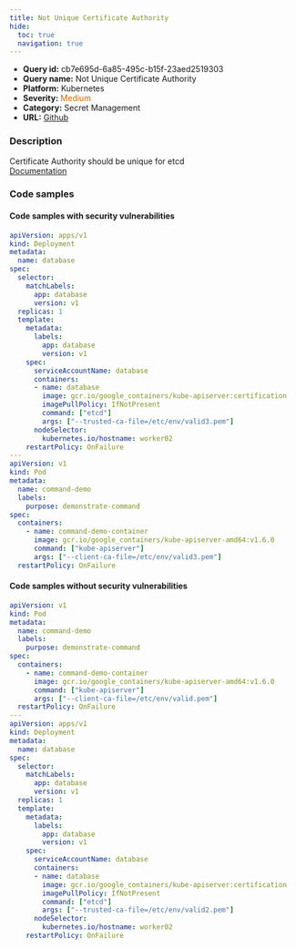 ```yaml
---
title: Not Unique Certificate Authority
hide:
  toc: true
  navigation: true
---
```


<style>
  .highlight .hll {
    background-color: #ff171742;
  }
  .md-content {
    max-width: 1100px;
    margin: 0 auto;
  }
</style>

-   **Query id:** cb7e695d-6a85-495c-b15f-23aed2519303
-   **Query name:** Not Unique Certificate Authority
-   **Platform:** Kubernetes
-   **Severity:** <span style="color:#C60">Medium</span>
-   **Category:** Secret Management
-   **URL:** [Github](https://github.com/Checkmarx/kics/tree/master/assets/queries/k8s/not_unique_certificate_authority)

### Description
Certificate Authority should be unique for etcd<br>
[Documentation](https://kubernetes.io/docs/tasks/inject-data-application/define-command-argument-container/)

### Code samples
#### Code samples with security vulnerabilities
```yaml title="Positive test num. 1 - yaml file" hl_lines="22"
apiVersion: apps/v1
kind: Deployment
metadata:
  name: database
spec:
  selector:
    matchLabels:
      app: database
      version: v1
  replicas: 1
  template:
    metadata:
      labels:
        app: database
        version: v1
    spec:
      serviceAccountName: database
      containers:
      - name: database
        image: gcr.io/google_containers/kube-apiserver:certification
        imagePullPolicy: IfNotPresent
        command: ["etcd"]
        args: ["--trusted-ca-file=/etc/env/valid3.pem"]
      nodeSelector:
        kubernetes.io/hostname: worker02  
    restartPolicy: OnFailure
---
apiVersion: v1
kind: Pod
metadata:
  name: command-demo
  labels:
    purpose: demonstrate-command
spec:
  containers:
    - name: command-demo-container
      image: gcr.io/google_containers/kube-apiserver-amd64:v1.6.0
      command: ["kube-apiserver"]
      args: ["--client-ca-file=/etc/env/valid3.pem"]
  restartPolicy: OnFailure

```


#### Code samples without security vulnerabilities
```yaml title="Negative test num. 1 - yaml file"
apiVersion: v1
kind: Pod
metadata:
  name: command-demo
  labels:
    purpose: demonstrate-command
spec:
  containers:
    - name: command-demo-container
      image: gcr.io/google_containers/kube-apiserver-amd64:v1.6.0
      command: ["kube-apiserver"]
      args: ["--client-ca-file=/etc/env/valid.pem"]
  restartPolicy: OnFailure
---
apiVersion: apps/v1
kind: Deployment
metadata:
  name: database
spec:
  selector:
    matchLabels:
      app: database
      version: v1
  replicas: 1
  template:
    metadata:
      labels:
        app: database
        version: v1
    spec:
      serviceAccountName: database
      containers:
      - name: database
        image: gcr.io/google_containers/kube-apiserver:certification
        imagePullPolicy: IfNotPresent
        command: ["etcd"]
        args: ["--trusted-ca-file=/etc/env/valid2.pem"]
      nodeSelector:
        kubernetes.io/hostname: worker02  
    restartPolicy: OnFailure

```
